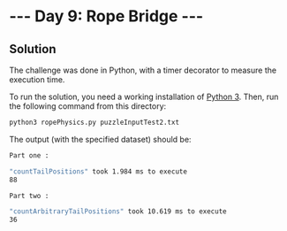 # --- Day 9: Rope Bridge ---

## Solution

The challenge was done in Python, with a timer decorator to measure the execution time.

To run the solution, you need a working installation of [Python 3](https://www.python.org/downloads/). Then, run the following command from this directory:

```sh
python3 ropePhysics.py puzzleInputTest2.txt
```

The output (with the specified dataset) should be:

```sh
Part one :

"countTailPositions" took 1.984 ms to execute
88

Part two :

"countArbitraryTailPositions" took 10.619 ms to execute
36
```
